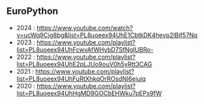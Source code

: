 ## EuroPython

- 2024 : https://www.youtube.com/watch?v=ucWq9Cjg8bg&list=PL8uoeex94UhE1CbtkDK4hevp2lBif57Nq
- 2023 : https://www.youtube.com/playlist?list=PL8uoeex94UhFcwvAfWHybD7SfNgIUBRo-
- 2022 : https://www.youtube.com/playlist?list=PL8uoeex94UhE2pLJUo9ouV0h5yRtt3CAG
- 2021 : https://www.youtube.com/playlist?list=PL8uoeex94UhFuRtXhkqOrROsdNI6ejuiq
- 2020 : https://www.youtube.com/playlist?list=PL8uoeex94UhHgMD9GOCbEHWku7pEPx9fW